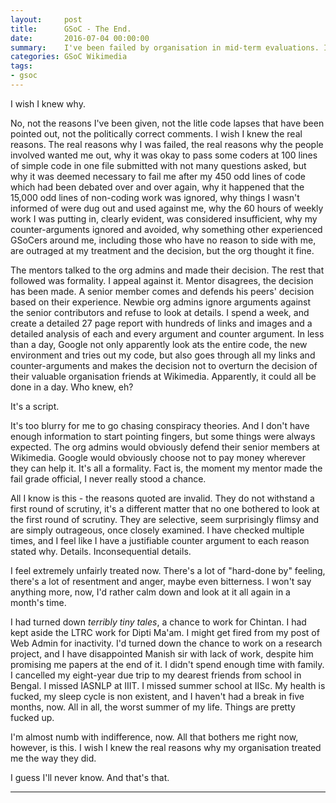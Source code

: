 ```yaml
---
layout:     post
title:      GSoC - The End.
date:       2016-07-04 00:00:00
summary:    I've been failed by organisation in mid-term evaluations. It hasn't sunk in yet.
categories: GSoC Wikimedia
tags:
- gsoc
---
```


I wish I knew why.

No, not the reasons I've been given, not the litle code lapses that have been pointed out, not the politically correct comments. I wish I knew the real reasons. The real reasons why I was failed, the real reasons why the people involved wanted me out, why it was okay to pass some coders at 100 lines of simple code in one file submitted with not many questions asked, but why it was deemed necessary to fail me after my 450 odd lines of code which had been debated over and over again, why it happened that the 15,000 odd lines of non-coding work was ignored, why things I wasn't informed of were dug out and used against me, why the 60 hours of weekly work I was putting in, clearly evident, was considered insufficient, why my counter-arguments ignored and avoided, why something other experienced GSoCers around me, including those who have no reason to side with me, are outraged at my treatment and the decision, but the org thought it fine.

The mentors talked to the org admins and made their decision. The rest that followed was formality. I appeal against it. Mentor disagrees, the decision has been made. A senior member comes and defends his peers' decision based on their experience. Newbie org admins ignore arguments against the senior contributors and refuse to look at details. I spend a week, and create a detailed 27 page report with hundreds of links and images and a detailed analysis of each and every argument and counter argument. In less than a day, Google not only apparently look ats the entire code, the new environment and tries out my code, but also goes through all my links and counter-arguments and makes the decision not to overturn the decision of their valuable organisation friends at Wikimedia. Apparently, it could all be done in a day. Who knew, eh?

It's a script.

It's too blurry for me to go chasing conspiracy theories. And I don't have enough information to start pointing fingers, but some things were always expected. The org admins would obviously defend their senior members at Wikimedia. Google would obviously choose not to pay money wherever they can help it. It's all a formality. Fact is, the moment my mentor made the fail grade official, I never really stood a chance. 

All I know is this - the reasons quoted are invalid. They do not withstand a first round of scrutiny, it's a different matter that no one bothered to look at the first round of scrutiny. They are selective, seem surprisingly flimsy and are simply outrageous, once closely examined. I have checked multiple times, and I feel like I have a justifiable counter argument to each reason stated why. Details. Inconsequential details.

I feel extremely unfairly treated now. There's a lot of "hard-done by" feeling, there's a lot of resentment and anger, maybe even bitterness. I won't say anything more, now, I'd rather calm down and look at it all again in a month's time.

I had turned down _terribly tiny tales_, a chance to work for Chintan. I had kept aside the LTRC work for Dipti Ma'am. I might get fired from my post of Web Admin for inactivity. I'd turned down the chance to work on a research project, and I have disappointed Manish sir with lack of work, despite him promising me papers at the end of it. I didn't spend enough time with family. I cancelled my eight-year due trip to my dearest friends from school in Bengal. I missed IASNLP at IIIT. I missed summer school at IISc. My health is fucked, my sleep cycle is non existent, and I haven't had a break in five months, now. All in all, the worst summer of my life. Things are pretty fucked up. 

I'm almost numb with indifference, now. All that bothers me right now, however, is this. I wish I knew the real reasons why my organisation treated me the way they did. 

I guess I'll never know. And that's that.

***